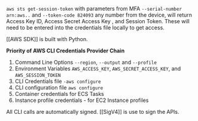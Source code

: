 `aws sts get-session-token` with parameters from MFA `--serial-number arn:aws..` and `--token-code 824093` any number from the device, will return Access Key ID, Access Secret Access Key , and  Session Token. These will need to be entered into the credentials file locally to get access. 

[[AWS SDK]] is built with Python.

**Priority of AWS CLI Credentials Provider Chain**
1. Command Line Options `--region`, `--output` and `--profile` 
2. Environment Variables `AWS_ACCESS_KEY`, `AWS_SECRET_ACCESS_KEY`, and `AWS_SESSION_TOKEN`
3. CLI Credentials file `-aws configure`
4. CLI configuration file `aws configure`
5. Container credentials for ECS Tasks
6. Instance profile credentials - for EC2 Instance profiles

All CLI calls are automatically signed. [[SigV4]] is use to sign the APIs.